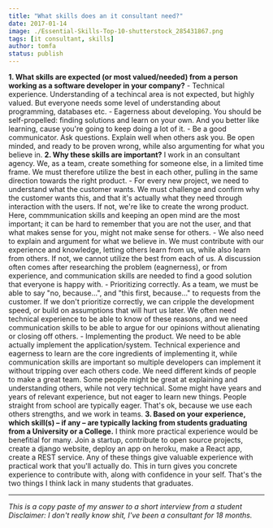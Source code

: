```yaml
---
title: "What skills does an it consultant need?"
date: 2017-01-14
image: ./Essential-Skills-Top-10-shutterstock_285431867.png
tags: [it consultant, skills]
author: tomfa
status: publish
---
```


**1\. What skills are expected (or most valued/needed) from a person working as a software developer in your company?** - Technical experience. Understanding of a techincal area is not expected, but highly valued. But everyone needs some level of understanding about programming, databases etc. - Eagerness about developing. You should be self-propelled: finding solutions and learn on your own. And you better like learning, cause you're going to keep doing a lot of it. - Be a good communicator. Ask questions. Explain well when others ask you. Be open minded, and ready to be proven wrong, while also argumenting for what you believe in. **2\. Why these skills are important?** I work in an consultant agency. We, as a team, create something for someone else, in a limited time frame. We must therefore utilize the best in each other, pulling in the same direction towards the right product. - For every new project, we need to understand what the customer wants. We must challenge and confirm why the customer wants this, and that it's actually what they need through interaction with the users. If not, we're like to create the wrong product. Here, commmunication skills and keeping an open mind are the most important; it can be hard to remember that you are not the user, and that what makes sense for you, might not make sense for others. - We also need to explain and argument for what we believe in. We must contribute with our experience and knowledge, letting others learn from us, while also learn from others. If not, we cannot utilize the best from each of us. A discussion often comes after researching the problem (eagnerness), or from experience, and communication skills are needed to find a good solution that everyone is happy with. - Prioritizing correctly. As a team, we must be able to say "no, because...", and "this first, because..." to requests from the customer. If we don't prioritize correctly, we can cripple the development speed, or build on assumptions that will hurt us later. We often need technical experience to be able to know of these reasons, and we need communication skills to be able to argue for our opinions without alienating or closing off others. - Implementing the product. We need to be able actually implement the application/system. Technical experience and eagerness to learn are the core ingredients of implementing it, while communication skills are important so multiple developers can implement it without tripping over each others code. We need different kinds of people to make a great team. Some people might be great at explaining and understanding others, while not very technical. Some might have years and years of relevant experience, but not eager to learn new things. People straight from school are typically eager. That's ok, because we use each others strengths, and we work in teams. **3\. Based on your experience, which skill(s) – if any – are typically lacking from students graduating from a University or a College.** I think more practical experience would be benefitial for many. Join a startup, contribute to open source projects, create a django website, deploy an app on heroku, make a React app, create a REST service. Any of these things give valuable experience with practical work that you'll actually do. This in turn gives you concrete experience to contribute with, along with confidence in your self. That's the two things I think lack in many students that graduates.

* * *

_This is a copy paste of my answer to a short interview from a student_ _Disclaimer: I don't really know shit, I've been a consultant for 18 months._
